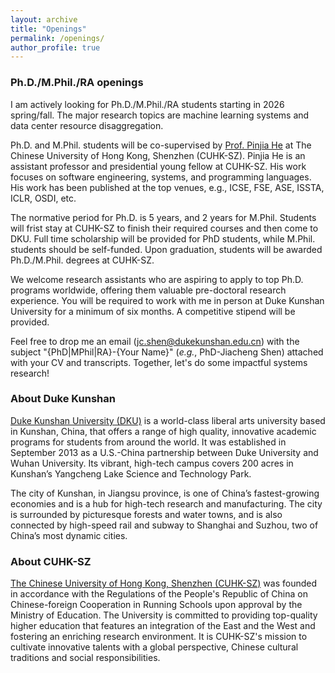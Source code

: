 ```yaml
---
layout: archive
title: "Openings"
permalink: /openings/
author_profile: true
---
```


### Ph.D./M.Phil./RA openings
I am actively looking for Ph.D./M.Phil./RA students starting in 2026 spring/fall. The major research topics are machine learning systems and data center resource disaggregation.

Ph.D. and M.Phil. students will be co-supervised by [Prof. Pinjia He](https://pinjiahe.github.io/) at The Chinese University of Hong Kong, Shenzhen (CUHK-SZ). Pinjia He is an assistant professor and presidential young fellow at CUHK-SZ. His work focuses on software engineering, systems, and programming languages. His work has been published at the top venues, e.g., ICSE, FSE, ASE, ISSTA, ICLR, OSDI, etc.

The normative period for Ph.D. is 5 years, and 2 years for M.Phil. Students will frist stay at CUHK-SZ to finish their required courses and then come to DKU. Full time scholarship will be provided for PhD students, while M.Phil. students should be self-funded. Upon graduation, students will be awarded Ph.D./M.Phil. degrees at CUHK-SZ. 

We welcome research assistants who are aspiring to apply to top Ph.D. programs worldwide, offering them valuable pre-doctoral research experience. You will be required to work with me in person at Duke Kunshan University for a minimum of six months. A competitive stipend will be provided.

Feel free to drop me an email (jc.shen@dukekunshan.edu.cn) with the subject "{PhD\|MPhil\|RA}-{Your Name}" (*e.g.*, PhD-Jiacheng Shen) attached with your CV and transcripts. Together, let's do some impactful systems research!

### About Duke Kunshan
[Duke Kunshan University (DKU)](https://www.dukekunshan.edu.cn/) is a world-class liberal arts university based in Kunshan, China, that offers a range of high quality, innovative academic programs for students from around the world. It was established in September 2013 as a U.S.-China partnership between Duke University and Wuhan University. Its vibrant, high-tech campus covers 200 acres in Kunshan’s Yangcheng Lake Science and Technology Park. 

The city of Kunshan, in Jiangsu province, is one of China’s fastest-growing economies and is a hub for high-tech research and manufacturing. The city is surrounded by picturesque forests and water towns, and is also connected by high-speed rail and subway to Shanghai and Suzhou, two of China’s most dynamic cities.

### About CUHK-SZ
[The Chinese University of Hong Kong, Shenzhen (CUHK-SZ)](https://www.cuhk.edu.cn/en/) was founded in accordance with the Regulations of the People's Republic of China on Chinese-foreign Cooperation in Running Schools upon approval by the Ministry of Education. The University is committed to providing top-quality higher education that features an integration of the East and the West and fostering an enriching research environment. It is CUHK-SZ's mission to cultivate innovative talents with a global perspective, Chinese cultural traditions and social responsibilities.